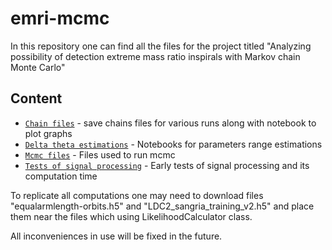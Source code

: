 # emri-mcmc

In this repository one can find all the files for the project titled "Analyzing possibility of detection extreme mass ratio inspirals with Markov chain Monte Carlo"

## Content

- [`Chain files`](chain_files) - save chains files for various runs along with notebook to plot graphs
- [`Delta theta estimations`](delta_theta_estimations) - Notebooks for parameters range estimations
- [`Mcmc files`](mcmc_files) - Files used to run mcmc 
- [`Tests of signal processing`](testing_signal_processing) - Early tests of signal processing and its computation time



To replicate all computations one may need to download files "equalarmlength-orbits.h5" and "LDC2_sangria_training_v2.h5" and place them near the files which using LikelihoodCalculator class.

All inconveniences in use will be fixed in the future.
